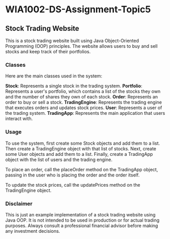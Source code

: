 # WIA1002-DS-Assignment-Topic5

## Stock Trading Website

This is a stock trading website built using Java Object-Oriented Programming (OOP) principles. The website allows users to buy and sell stocks and keep track of their portfolios.

### Classes

Here are the main classes used in the system:

**Stock**: Represents a single stock in the trading system.
**Portfolio**: Represents a user's portfolio, which contains a list of the stocks they own and the number of shares they own of each stock.
**Order**: Represents an order to buy or sell a stock.
**TradingEngine**: Represents the trading engine that executes orders and updates stock prices.
**User**: Represents a user of the trading system.
**TradingApp**: Represents the main application that users interact with.


### Usage

To use the system, first create some Stock objects and add them to a list. Then create a TradingEngine object with that list of stocks. Next, create some User objects and add them to a list. Finally, create a TradingApp object with the list of users and the trading engine.

To place an order, call the placeOrder method on the TradingApp object, passing in the user who is placing the order and the order itself.

To update the stock prices, call the updatePrices method on the TradingEngine object.

### Disclaimer

This is just an example implementation of a stock trading website using Java OOP. It is not intended to be used in production or for actual trading purposes. Always consult a professional financial advisor before making any investment decisions.
